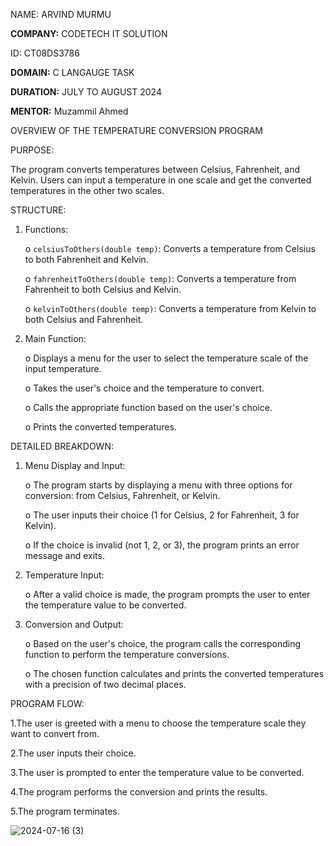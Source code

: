 NAME: ARVIND MURMU

**COMPANY:**  CODETECH IT SOLUTION

ID: CT08DS3786

**DOMAIN:**  C LANGAUGE TASK

**DURATION:**  JULY TO AUGUST 2024

**MENTOR:**  Muzammil Ahmed








OVERVIEW OF THE TEMPERATURE CONVERSION PROGRAM



PURPOSE:

The program converts temperatures between Celsius, Fahrenheit, and Kelvin. Users can input a temperature in one scale and get the converted temperatures in the other two scales.

STRUCTURE:

1.	Functions:

    o `celsiusToOthers(double temp)`: Converts a temperature from Celsius to both Fahrenheit and Kelvin.
  	
    o `fahrenheitToOthers(double temp)`: Converts a temperature from Fahrenheit to both Celsius and Kelvin.
  	
    o `kelvinToOthers(double temp)`: Converts a temperature from Kelvin to both Celsius and Fahrenheit.
  	

   
     
  	

   
3.	Main Function:
	
     o	Displays a menu for the user to select the temperature scale of the input temperature.
  	
     o	Takes the user's choice and the temperature to convert.
  	
     o	Calls the appropriate function based on the user's choice.
  	
     o	Prints the converted temperatures.
  	

   
DETAILED BREAKDOWN:

1.	Menu Display and Input:
	
    o	The program starts by displaying a menu with three options for conversion: from Celsius, Fahrenheit, or Kelvin.
  	
    o	The user inputs their choice (1 for Celsius, 2 for Fahrenheit, 3 for Kelvin).
  	
    o	If the choice is invalid (not 1, 2, or 3), the program prints an error message and exits.
  	

   
2.	Temperature Input:
   
     o	After a valid choice is made, the program prompts the user to enter the temperature value to be converted.
  	

   
3.	Conversion and Output:
   
     o	Based on the user's choice, the program calls the corresponding function to perform the temperature conversions.
  	
     o	The chosen function calculates and prints the converted temperatures with a precision of two decimal places.
   



   PROGRAM FLOW:

   
1.The user is greeted with a menu to choose the temperature scale they want to convert from.

2.The user inputs their choice.

3.The user is prompted to enter the temperature value to be converted.

4.The program performs the conversion and prints the results.

5.The program terminates.






![2024-07-16 (3)](https://github.com/user-attachments/assets/5c1f380b-2a8e-46be-b626-093c38f914bf)
